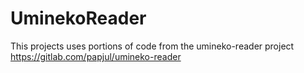 # UminekoReader
 
This projects uses portions of code from the umineko-reader project https://gitlab.com/papjul/umineko-reader
